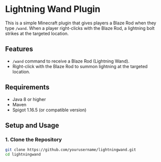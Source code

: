 # Lightning Wand Plugin

This is a simple Minecraft plugin that gives players a Blaze Rod when they type `/wand`. When a player right-clicks with the Blaze Rod, a lightning bolt strikes at the targeted location.

## Features

- `/wand` command to receive a Blaze Rod (Lightning Wand).
- Right-click with the Blaze Rod to summon lightning at the targeted location.

## Requirements

- Java 8 or higher
- Maven
- Spigot 1.16.5 (or compatible version)

## Setup and Usage

### 1. Clone the Repository

```bash
git clone https://github.com/yourusername/lightningwand.git
cd lightningwand
